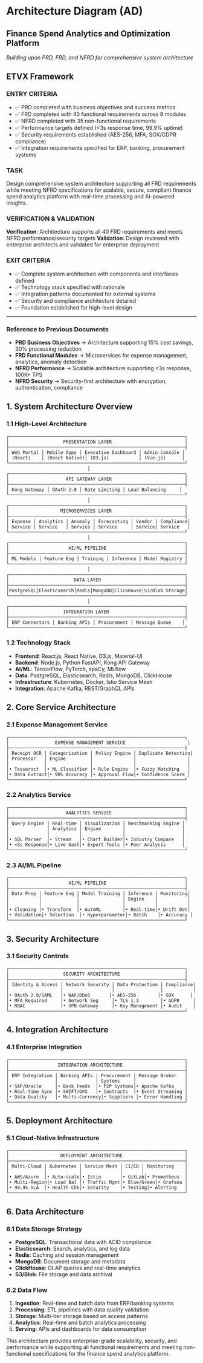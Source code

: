 # Architecture Diagram (AD)
## Finance Spend Analytics and Optimization Platform

*Building upon PRD, FRD, and NFRD for comprehensive system architecture*

## ETVX Framework

### ENTRY CRITERIA
- ✅ PRD completed with business objectives and success metrics
- ✅ FRD completed with 40 functional requirements across 8 modules
- ✅ NFRD completed with 35 non-functional requirements
- ✅ Performance targets defined (<3s response time, 99.9% uptime)
- ✅ Security requirements established (AES-256, MFA, SOX/GDPR compliance)
- ✅ Integration requirements specified for ERP, banking, procurement systems

### TASK
Design comprehensive system architecture supporting all FRD requirements while meeting NFRD specifications for scalable, secure, compliant finance spend analytics platform with real-time processing and AI-powered insights.

### VERIFICATION & VALIDATION
**Verification**: Architecture supports all 40 FRD requirements and meets NFRD performance/security targets
**Validation**: Design reviewed with enterprise architects and validated for enterprise deployment

### EXIT CRITERIA
- ✅ Complete system architecture with components and interfaces defined
- ✅ Technology stack specified with rationale
- ✅ Integration patterns documented for external systems
- ✅ Security and compliance architecture detailed
- ✅ Foundation established for high-level design

---

### Reference to Previous Documents
- **PRD Business Objectives** → Architecture supporting 15% cost savings, 30% processing reduction
- **FRD Functional Modules** → Microservices for expense management, analytics, anomaly detection
- **NFRD Performance** → Scalable architecture supporting <3s response, 100K+ TPS
- **NFRD Security** → Security-first architecture with encryption, authentication, compliance

## 1. System Architecture Overview

### 1.1 High-Level Architecture

```
┌─────────────────────────────────────────────────────────────────┐
│                    PRESENTATION LAYER                           │
├─────────────────────────────────────────────────────────────────┤
│ Web Portal │ Mobile Apps │ Executive Dashboard │ Admin Console │
│ (React)    │ (React Native)│ (D3.js)           │ (Vue.js)      │
└─────────────────────────────────────────────────────────────────┘
                              │
┌─────────────────────────────────────────────────────────────────┐
│                     API GATEWAY LAYER                           │
├─────────────────────────────────────────────────────────────────┤
│ Kong Gateway │ OAuth 2.0 │ Rate Limiting │ Load Balancing     │
└─────────────────────────────────────────────────────────────────┘
                              │
┌─────────────────────────────────────────────────────────────────┐
│                   MICROSERVICES LAYER                           │
├─────────────────────────────────────────────────────────────────┤
│ Expense │ Analytics │ Anomaly │ Forecasting │ Vendor │ Compliance│
│ Service │ Service   │ Service │ Service     │ Service│ Service   │
└─────────────────────────────────────────────────────────────────┘
                              │
┌─────────────────────────────────────────────────────────────────┐
│                      AI/ML PIPELINE                             │
├─────────────────────────────────────────────────────────────────┤
│ ML Models │ Feature Eng │ Training │ Inference │ Model Registry │
└─────────────────────────────────────────────────────────────────┘
                              │
┌─────────────────────────────────────────────────────────────────┐
│                        DATA LAYER                               │
├─────────────────────────────────────────────────────────────────┤
│PostgreSQL│Elasticsearch│Redis│MongoDB│ClickHouse│S3/Blob Storage│
└─────────────────────────────────────────────────────────────────┘
                              │
┌─────────────────────────────────────────────────────────────────┐
│                    INTEGRATION LAYER                            │
├─────────────────────────────────────────────────────────────────┤
│ ERP Connectors │ Banking APIs │ Procurement │ Message Queue    │
└─────────────────────────────────────────────────────────────────┘
```

### 1.2 Technology Stack
- **Frontend**: React.js, React Native, D3.js, Material-UI
- **Backend**: Node.js, Python FastAPI, Kong API Gateway
- **AI/ML**: TensorFlow, PyTorch, spaCy, MLflow
- **Data**: PostgreSQL, Elasticsearch, Redis, MongoDB, ClickHouse
- **Infrastructure**: Kubernetes, Docker, Istio Service Mesh
- **Integration**: Apache Kafka, REST/GraphQL APIs

## 2. Core Service Architecture

### 2.1 Expense Management Service
```
┌─────────────────────────────────────────────────────────────────┐
│                 EXPENSE MANAGEMENT SERVICE                       │
├─────────────────────────────────────────────────────────────────┤
│ Receipt OCR │ Categorization │ Policy Engine │ Duplicate Detection│
│ Processor   │ Engine         │               │                   │
│             │                │               │                   │
│• Tesseract  │• ML Classifier │• Rule Engine  │• Fuzzy Matching   │
│• Data Extract│• 90% Accuracy │• Approval Flow│• Confidence Score │
└─────────────────────────────────────────────────────────────────┘
```

### 2.2 Analytics Service
```
┌─────────────────────────────────────────────────────────────────┐
│                     ANALYTICS SERVICE                           │
├─────────────────────────────────────────────────────────────────┤
│ Query Engine │ Real-time │ Visualization │ Benchmarking Engine │
│              │ Analytics │ Engine        │                     │
│              │           │               │                     │
│• SQL Parser  │• Stream   │• Chart Builder│• Industry Compare   │
│• <3s Response│• Live Dash│• Export Tools │• Peer Analysis      │
└─────────────────────────────────────────────────────────────────┘
```

### 2.3 AI/ML Pipeline
```
┌─────────────────────────────────────────────────────────────────┐
│                      AI/ML PIPELINE                             │
├─────────────────────────────────────────────────────────────────┤
│ Data Prep │ Feature Eng │ Model Training │ Inference │ Monitoring│
│           │             │                │ Engine    │           │
│           │             │                │           │           │
│• Cleaning │• Transform  │• AutoML        │• Real-time│• Drift Det│
│• Validation│• Selection  │• Hyperparameter│• Batch    │• Accuracy │
└─────────────────────────────────────────────────────────────────┘
```

## 3. Security Architecture

### 3.1 Security Controls
```
┌─────────────────────────────────────────────────────────────────┐
│                    SECURITY ARCHITECTURE                        │
├─────────────────────────────────────────────────────────────────┤
│ Identity & Access │ Network Security │ Data Protection │ Compliance│
│                   │                  │                 │           │
│• OAuth 2.0/SAML   │• WAF/DDoS       │• AES-256        │• SOX      │
│• MFA Required     │• Network Seg     │• TLS 1.3        │• GDPR     │
│• RBAC             │• VPN Gateway     │• Key Management │• Audit    │
└─────────────────────────────────────────────────────────────────┘
```

## 4. Integration Architecture

### 4.1 Enterprise Integration
```
┌─────────────────────────────────────────────────────────────────┐
│                  INTEGRATION ARCHITECTURE                       │
├─────────────────────────────────────────────────────────────────┤
│ ERP Integration │ Banking APIs │ Procurement │ Message Broker   │
│                 │              │ Systems     │                  │
│• SAP/Oracle     │• Bank Feeds  │• P2P Systems│• Apache Kafka    │
│• Real-time Sync │• SWIFT/OFX   │• Contracts  │• Event Streaming │
│• Data Quality   │• Multi-Currency│• Suppliers │• Error Handling │
└─────────────────────────────────────────────────────────────────┘
```

## 5. Deployment Architecture

### 5.1 Cloud-Native Infrastructure
```
┌─────────────────────────────────────────────────────────────────┐
│                   DEPLOYMENT ARCHITECTURE                       │
├─────────────────────────────────────────────────────────────────┤
│ Multi-Cloud │ Kubernetes │ Service Mesh │ CI/CD │ Monitoring    │
│             │            │              │       │               │
│• AWS/Azure  │• Auto-scale│• Istio       │• GitLab│• Prometheus  │
│• Multi-Region│• Load Bal │• Traffic Mgmt│• Blue/Green│• Grafana │
│• 99.9% SLA  │• Health Chk│• Security    │• Testing│• Alerting   │
└─────────────────────────────────────────────────────────────────┘
```

## 6. Data Architecture

### 6.1 Data Storage Strategy
- **PostgreSQL**: Transactional data with ACID compliance
- **Elasticsearch**: Search, analytics, and log data
- **Redis**: Caching and session management
- **MongoDB**: Document storage and metadata
- **ClickHouse**: OLAP queries and real-time analytics
- **S3/Blob**: File storage and data archival

### 6.2 Data Flow
1. **Ingestion**: Real-time and batch data from ERP/banking systems
2. **Processing**: ETL pipelines with data quality validation
3. **Storage**: Multi-tier storage based on access patterns
4. **Analytics**: Real-time and batch analytics processing
5. **Serving**: APIs and dashboards for data consumption

This architecture provides enterprise-grade scalability, security, and performance while supporting all functional requirements and meeting non-functional specifications for the finance spend analytics platform.
